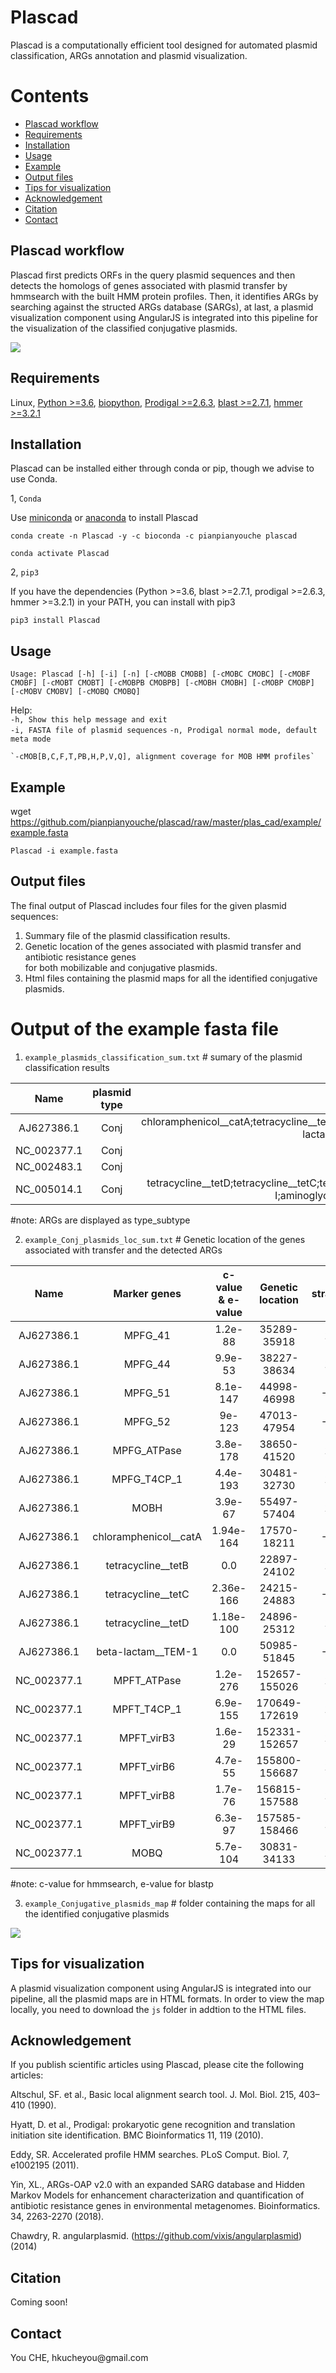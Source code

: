 # Plascad
Plascad is a computationally efficient tool designed for automated plasmid classification, ARGs annotation and plasmid visualization.


# Contents

* [Plascad workflow](#1)
* [Requirements](#2)
* [Installation](#3)
* [Usage](#4)
* [Example](#5)
* [Output files](#6)
* [Tips for visualization](#7)
* [Acknowledgement](#8)
* [Citation](#9)
* [Contact](#10)

<h2 id="1">Plascad workflow</h2>
Plascad first predicts ORFs in the query plasmid sequences and then detects the homologs of genes associated with plasmid transfer by hmmsearch with the built HMM protein profiles. Then, it identifies ARGs by searching against the structed ARGs database (SARGs), at last, a plasmid visualization component using AngularJS is integrated into this pipeline for the visualization of the classified conjugative plasmids.


![](https://github.com/pianpianyouche/plascad/blob/master/Plascad.jpg) 

<h2 id="2">Requirements</h2>

Linux,
[Python >=3.6](https://www.python.org/downloads/), 
[biopython](https://biopython.org/),
[Prodigal >=2.6.3](https://github.com/hyattpd/Prodigal),
[blast >=2.7.1](https://blast.ncbi.nlm.nih.gov/Blast.cgi?CMD=Web&PAGE_TYPE=BlastDocs&DOC_TYPE=Download),
[hmmer >=3.2.1](http://hmmer.org/)


<h2 id="3">Installation</h2>

Plascad can be installed either through conda or pip, though we advise to use Conda.

1, `Conda`

Use [miniconda](https://docs.conda.io/en/latest/miniconda.html) or [anaconda](https://www.anaconda.com/) to install Plascad

`conda create -n Plascad -y -c bioconda -c pianpianyouche plascad`

`conda activate Plascad`


2, `pip3`

If you have the dependencies (Python >=3.6, blast >=2.7.1, prodigal >=2.6.3, hmmer >=3.2.1) in your PATH, you can install with pip3

`pip3 install Plascad`


<h2 id="4">Usage</h2>

`Usage: Plascad [-h] [-i] [-n] [-cMOBB CMOBB] [-cMOBC CMOBC] [-cMOBF CMOBF]
               [-cMOBT CMOBT] [-cMOBPB CMOBPB] [-cMOBH CMOBH] [-cMOBP CMOBP]
               [-cMOBV CMOBV] [-cMOBQ CMOBQ]`  

Help:  
    `-h, Show this help message and exit`   
    `-i, FASTA file of plasmid sequences`
    `-n, Prodigal normal mode, default meta mode`
    
    `-cMOB[B,C,F,T,PB,H,P,V,Q], alignment coverage for MOB HMM profiles`

<h2 id="5">Example</h2>

wget https://github.com/pianpianyouche/plascad/raw/master/plas_cad/example/example.fasta

`Plascad -i example.fasta`

<h2 id="6">Output files</h2>

The final output of Plascad includes four files for the given plasmid sequences:  
1) Summary file of the plasmid classification results.  
2) Genetic location of the genes associated with plasmid transfer and antibiotic resistance genes  
      for both mobilizable and conjugative plasmids. 
3) Html files containing the plasmid maps for all the identified conjugative plasmids.

# Output of the example fasta file
1) `example_plasmids_classification_sum.txt` # sumary of the plasmid classification results  

| Name | plasmid type | ARGs |
| :-: | :-: | :-: |
| AJ627386.1 | Conj| chloramphenicol__catA;tetracycline__tetB;tetracycline__tetC;tetracycline__tetD;beta-lactam__TEM-1 |
| NC_002377.1 | Conj |  |
| NC_002483.1 | Conj |  |
| NC_005014.1 | Conj | tetracycline__tetD;tetracycline__tetC;tetracycline__tetB;aminoglycoside__aph(3'')-I;aminoglycoside__aph(6)-I |  

#note: ARGs are displayed as type_subtype  

2) `example_Conj_plasmids_loc_sum.txt` # Genetic location of the genes associated with transfer and the detected ARGs  

| Name | Marker genes | c-value & e-value | Genetic location | strand |
| :-: | :-: | :-: | :-: | :-: |
| AJ627386.1 | MPFG_41 | 1.2e-88 | 35289-35918 | 1 |
| AJ627386.1 | MPFG_44 | 9.9e-53 | 38227-38634 | 1 |
| AJ627386.1 | MPFG_51 | 8.1e-147 | 44998-46998 | -1 |
| AJ627386.1 | MPFG_52 | 9e-123 | 47013-47954 | -1 |
| AJ627386.1 | MPFG_ATPase | 3.8e-178 | 38650-41520 | 1 |
| AJ627386.1 | MPFG_T4CP_1 | 4.4e-193 | 30481-32730 | 1 |
| AJ627386.1 | MOBH | 3.9e-67 | 55497-57404 | 1 |
| AJ627386.1 | chloramphenicol__catA | 1.94e-164 | 17570-18211 | -1 |
| AJ627386.1 | tetracycline__tetB | 0.0 | 22897-24102 | 1 |
| AJ627386.1 | tetracycline__tetC | 2.36e-166 | 24215-24883 | -1 |
| AJ627386.1 | tetracycline__tetD | 1.18e-100 | 24896-25312 | 1 |
| AJ627386.1 | beta-lactam__TEM-1 | 0.0 | 50985-51845 | -1 |
| NC_002377.1 | MPFT_ATPase | 1.2e-276 | 152657-155026 | 1 |
| NC_002377.1 | MPFT_T4CP_1 | 6.9e-155 | 170649-172619 | 1 |
| NC_002377.1 | MPFT_virB3 | 1.6e-29 | 152331-152657 | 1 |
| NC_002377.1 | MPFT_virB6 | 4.7e-55 | 155800-156687 | 1 |
| NC_002377.1 | MPFT_virB8 | 1.7e-76 | 156815-157588 | 1 |
| NC_002377.1 | MPFT_virB9 | 6.3e-97 | 157585-158466 | 1 |
| NC_002377.1 | MOBQ | 5.7e-104 | 30831-34133 | 1 |  

#note: c-value for hmmsearch, e-value for blastp 


3) `example_Conjugative_plasmids_map` # folder containing the maps for all the identified conjugative plasmids  

![](https://github.com/pianpianyouche/plascad/blob/master/example.jpg)  

<h2 id="7">Tips for visualization</h2>

A plasmid visualization component using AngularJS is integrated into our pipeline, all the plasmid maps are in HTML formats. In order to view the map locally, you need to download the `js` folder in addtion to the HTML files.  

<h2 id="8">Acknowledgement</h2>  

If you publish scientific articles using Plascad, please cite the following articles:

Altschul, SF. et al., Basic local alignment search tool. J. Mol. Biol. 215, 403–410 (1990).

Hyatt, D. et al., Prodigal: prokaryotic gene recognition and translation initiation site identification. BMC Bioinformatics 11, 119 (2010).

Eddy, SR. Accelerated profile HMM searches. PLoS Comput. Biol. 7, e1002195 (2011).

Yin, XL., ARGs-OAP v2.0 with an expanded SARG database and Hidden Markov Models for enhancement characterization and quantification of antibiotic resistance genes in environmental metagenomes. Bioinformatics. 34, 2263-2270 (2018).

Chawdry, R. angularplasmid. (https://github.com/vixis/angularplasmid) (2014)


  

<h2 id="9">Citation</h2>  
Coming soon!  

<h2 id="10">Contact</h2>  
You CHE, hkucheyou@gmail.com 

